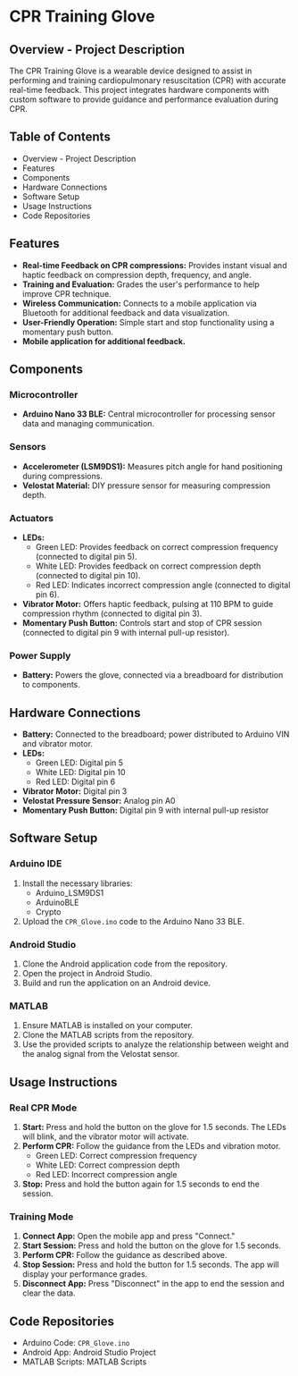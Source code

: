 # CPR Training Glove

## Overview - Project Description

The CPR Training Glove is a wearable device designed to assist in performing and training cardiopulmonary resuscitation (CPR) with accurate real-time feedback. This project integrates hardware components with custom software to provide guidance and performance evaluation during CPR.

## Table of Contents

- Overview - Project Description
- Features
- Components
- Hardware Connections
- Software Setup
- Usage Instructions
- Code Repositories

## Features

- **Real-time Feedback on CPR compressions:** Provides instant visual and haptic feedback on compression depth, frequency, and angle.
- **Training and Evaluation:** Grades the user's performance to help improve CPR technique.
- **Wireless Communication:** Connects to a mobile application via Bluetooth for additional feedback and data visualization.
- **User-Friendly Operation:** Simple start and stop functionality using a momentary push button.
- **Mobile application for additional feedback.**

## Components

### Microcontroller
- **Arduino Nano 33 BLE:** Central microcontroller for processing sensor data and managing communication.

### Sensors
- **Accelerometer (LSM9DS1):** Measures pitch angle for hand positioning during compressions.
- **Velostat Material:** DIY pressure sensor for measuring compression depth.

### Actuators
- **LEDs:**
  - Green LED: Provides feedback on correct compression frequency (connected to digital pin 5).
  - White LED: Provides feedback on correct compression depth (connected to digital pin 10).
  - Red LED: Indicates incorrect compression angle (connected to digital pin 6).
- **Vibrator Motor:** Offers haptic feedback, pulsing at 110 BPM to guide compression rhythm (connected to digital pin 3).
- **Momentary Push Button:** Controls start and stop of CPR session (connected to digital pin 9 with internal pull-up resistor).

### Power Supply
- **Battery:** Powers the glove, connected via a breadboard for distribution to components.

## Hardware Connections

- **Battery:** Connected to the breadboard; power distributed to Arduino VIN and vibrator motor.
- **LEDs:**
  - Green LED: Digital pin 5
  - White LED: Digital pin 10
  - Red LED: Digital pin 6
- **Vibrator Motor:** Digital pin 3
- **Velostat Pressure Sensor:** Analog pin A0
- **Momentary Push Button:** Digital pin 9 with internal pull-up resistor

## Software Setup

### Arduino IDE

1. Install the necessary libraries:
   - Arduino_LSM9DS1
   - ArduinoBLE
   - Crypto
2. Upload the `CPR_Glove.ino` code to the Arduino Nano 33 BLE.

### Android Studio

1. Clone the Android application code from the repository.
2. Open the project in Android Studio.
3. Build and run the application on an Android device.

### MATLAB

1. Ensure MATLAB is installed on your computer.
2. Clone the MATLAB scripts from the repository.
3. Use the provided scripts to analyze the relationship between weight and the analog signal from the Velostat sensor.

## Usage Instructions

### Real CPR Mode

1. **Start:** Press and hold the button on the glove for 1.5 seconds. The LEDs will blink, and the vibrator motor will activate.
2. **Perform CPR:** Follow the guidance from the LEDs and vibration motor.
   - Green LED: Correct compression frequency
   - White LED: Correct compression depth
   - Red LED: Incorrect compression angle
3. **Stop:** Press and hold the button again for 1.5 seconds to end the session.

### Training Mode

1. **Connect App:** Open the mobile app and press "Connect."
2. **Start Session:** Press and hold the button on the glove for 1.5 seconds.
3. **Perform CPR:** Follow the guidance as described above.
4. **Stop Session:** Press and hold the button for 1.5 seconds. The app will display your performance grades.
5. **Disconnect App:** Press "Disconnect" in the app to end the session and clear the data.

## Code Repositories

- Arduino Code: `CPR_Glove.ino`
- Android App: Android Studio Project
- MATLAB Scripts: MATLAB Scripts
